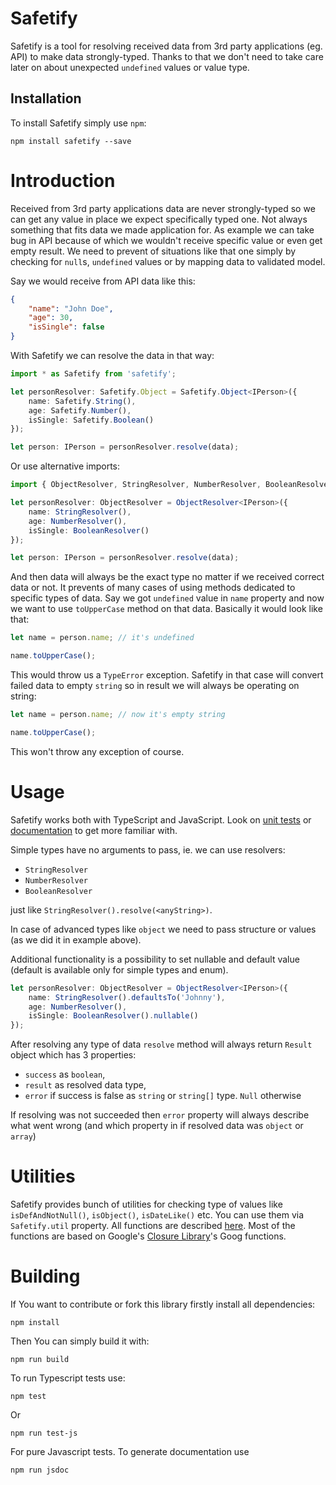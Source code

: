 # Safetify

Safetify is a tool for resolving received data from 3rd party applications (eg. API) to make data strongly-typed. Thanks to that we don't need to take care later on about unexpected `undefined` values or value type.

## Installation
To install Safetify simply use `npm`:

```
npm install safetify --save
```

# Introduction
Received from 3rd party applications data are never strongly-typed so we can get any value in place we expect specifically typed one. Not always something that fits data we made application for. As example we can take bug in API because of which we wouldn't receive specific value or even get empty result. We need to prevent of situations like that one simply by checking for `null`s, `undefined` values or by mapping data to validated model.

Say we would receive from API data like this:

```json
{
    "name": "John Doe",
    "age": 30,
    "isSingle": false
}
```

With Safetify we can resolve the data in that way:

```typescript
import * as Safetify from 'safetify';

let personResolver: Safetify.Object = Safetify.Object<IPerson>({
    name: Safetify.String(),
    age: Safetify.Number(),
    isSingle: Safetify.Boolean()
});

let person: IPerson = personResolver.resolve(data);
```

Or use alternative imports:

```typescript
import { ObjectResolver, StringResolver, NumberResolver, BooleanResolver } from 'safetify';

let personResolver: ObjectResolver = ObjectResolver<IPerson>({
    name: StringResolver(),
    age: NumberResolver(),
    isSingle: BooleanResolver()
});

let person: IPerson = personResolver.resolve(data);
```

And then data will always be the exact type no matter if we received correct data or not. It prevents of many cases of using methods dedicated to specific types of data. Say we got `undefined` value in `name` property and now we want to use `toUpperCase` method on that data. Basically it would look like that:

```ts
let name = person.name; // it's undefined

name.toUpperCase();
```

This would throw us a `TypeError` exception. Safetify in that case will convert failed data to empty `string` so in result we will always be operating on string:

```ts
let name = person.name; // now it's empty string

name.toUpperCase();
```

This won't throw any exception of course.

# Usage

Safetify works both with TypeScript and JavaScript. Look on [unit tests](https://github.com/ThaFog/Safetify/tree/master/spec) or [documentation](https://thafog.github.io/Safetify/index.html) to get more familiar with.

Simple types have no arguments to pass, ie. we can use resolvers:
- `StringResolver`
- `NumberResolver`
- `BooleanResolver`

just like `StringResolver().resolve(<anyString>)`.

In case of advanced types like `object` we need to pass structure or values (as we did it in example above).

Additional functionality is a possibility to set nullable and default value (default is available only for simple types and enum).

```ts
let personResolver: ObjectResolver = ObjectResolver<IPerson>({
    name: StringResolver().defaultsTo('Johnny'),
    age: NumberResolver(),
    isSingle: BooleanResolver().nullable()
});
```

After resolving any type of data `resolve` method will always return `Result` object which has 3 properties:
- `success` as `boolean`,
- `result` as resolved data type,
- `error` if success is false as `string` or `string[]` type. `Null` otherwise

If resolving was not succeeded then `error` property will always describe what went wrong (and which property in if resolved data was `object` or `array`)

# Utilities

Safetify provides bunch of utilities for checking type of values like `isDefAndNotNull()`, `isObject()`, `isDateLike()` etc. You can use them via `Safetify.util` property. All functions are described [here](https://thafog.github.io/Safetify/classes/util.html). Most of the functions are based on Google's [Closure Library](https://github.com/google/closure-library)'s Goog functions.

# Building

If You want to contribute or fork this library firstly install all dependencies:

```
npm install
```

Then You can simply build it with:

```
npm run build
```

To run Typescript tests use:

```
npm test
```

Or

```
npm run test-js
```

For pure Javascript tests. To generate documentation use

```
npm run jsdoc
```
